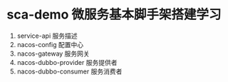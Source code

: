 # sca-demo 微服务基本脚手架搭建学习
1. service-api 服务描述
2. nacos-config 配置中心
3. nacos-gateway 服务网关
4. nacos-dubbo-provider 服务提供者
5. nacos-dubbo-consumer 服务消费者
